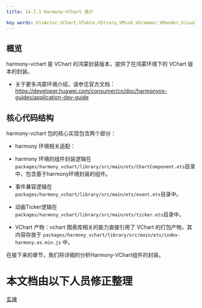 ```yaml
---
title: 14.7.1 Harmony-VChart 简介    

key words: VisActor,VChart,VTable,VStrory,VMind,VGrammar,VRender,Visualization,Chart,Data,Table,Graph,Gis,LLM
---
```

## 概览

harmony-vchart 是 VChart 的鸿蒙封装版本，提供了在鸿蒙环境下的 VChart 版本的封装。    

*  关于更多鸿蒙环境介绍，请参见官方文档：https://developer.huawei.com/consumer/cn/doc/harmonyos-guides/application-dev-guide    

## 核心代码结构

harmony-vchart 包的核心实现包含两个部分：    

*  harmony 环境相关适配：    

*  harmony 环境的组件封装逻辑在`packages/harmony_vchart/library/src/main/ets/ChartComponent.ets`目录中，包含基于harmony环境封装的组件。    

*  事件兼容逻辑在`packages/harmony_vchart/library/src/main/ets/event.ets`目录中。    

*  动画Ticker逻辑在`packages/harmony_vchart/library/src/main/ets/ticker.ets`目录中。    

*  VChart 产物：vchart 图表库相关的能力直接引用了 VChart 的打包产物，其内容存放于 `packages/harmony_vchart/library/src/main/ets/index-harmony.es.min.js` 中。    



在接下来的章节，我们将详细的分析Harmony-VChart组件的封装。    

 # 本文档由以下人员修正整理 
 [玄魂](https://github.com/xuanhun)